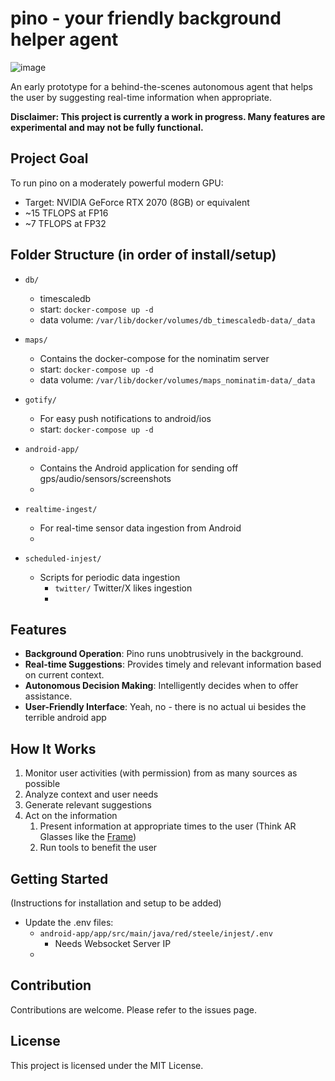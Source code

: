 # pino - your friendly background helper agent
![image](https://github.com/baocin/pino/assets/5463986/686825fe-1422-4693-a1f1-8ca19c9e4be1)

An early prototype for a behind-the-scenes autonomous agent that helps the user by suggesting real-time information when appropriate.

**Disclaimer: This project is currently a work in progress. Many features are experimental and may not be fully functional.**

## Project Goal

To run pino on a moderately powerful modern GPU:
- Target: NVIDIA GeForce RTX 2070 (8GB) or equivalent
- ~15 TFLOPS at FP16
- ~7 TFLOPS at FP32

## Folder Structure (in order of install/setup)
- `db/`
  - timescaledb
  - start: `docker-compose up -d`
  - data volume: `/var/lib/docker/volumes/db_timescaledb-data/_data`

- `maps/`
  - Contains the docker-compose for the nominatim server
  - start: `docker-compose up -d`
  - data volume: `/var/lib/docker/volumes/maps_nominatim-data/_data`

- `gotify/`
  - For easy push notifications to android/ios
  - start: `docker-compose up -d`

- `android-app/`
  - Contains the Android application for sending off gps/audio/sensors/screenshots
  - 

- `realtime-ingest/`
  - For real-time sensor data ingestion from Android
  - 

- `scheduled-injest/`
  - Scripts for periodic data ingestion
    - `twitter/` Twitter/X likes ingestion
    - 

## Features

- **Background Operation**: Pino runs unobtrusively in the background.
- **Real-time Suggestions**: Provides timely and relevant information based on current context.
- **Autonomous Decision Making**: Intelligently decides when to offer assistance.
- **User-Friendly Interface**: Yeah, no - there is no actual ui besides the terrible android app

## How It Works

1. Monitor user activities (with permission) from as many sources as possible
2. Analyze context and user needs
3. Generate relevant suggestions
4. Act on the information
   1. Present information at appropriate times to the user (Think AR Glasses like the [Frame](https://brilliant.xyz/products/frame))
   2. Run tools to benefit the user

## Getting Started

(Instructions for installation and setup to be added)

- Update the .env files:
  - `android-app/app/src/main/java/red/steele/injest/.env`
    - Needs Websocket Server IP
  - 

## Contribution

Contributions are welcome. Please refer to the issues page.

## License

This project is licensed under the MIT License. 
